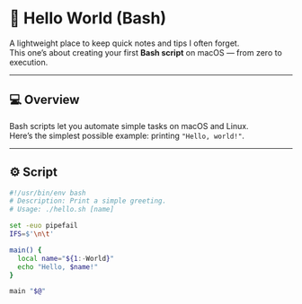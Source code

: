 # 🐚 Hello World (Bash)

A lightweight place to keep quick notes and tips I often forget.  
This one’s about creating your first **Bash script** on macOS — from zero to execution.

---

## 💻 Overview

Bash scripts let you automate simple tasks on macOS and Linux.  
Here’s the simplest possible example: printing `"Hello, world!"`.

---

## ⚙️ Script

```bash
#!/usr/bin/env bash
# Description: Print a simple greeting.
# Usage: ./hello.sh [name]

set -euo pipefail
IFS=$'\n\t'

main() {
  local name="${1:-World}"
  echo "Hello, $name!"
}

main "$@"
```

